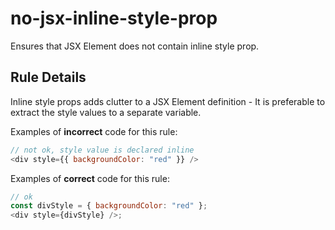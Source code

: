 # no-jsx-inline-style-prop

Ensures that JSX Element does not contain inline style prop.

## Rule Details

Inline style props adds clutter to a JSX Element definition - It is preferable to extract the style values to a separate variable.

Examples of **incorrect** code for this rule:

```js
// not ok, style value is declared inline
<div style={{ backgroundColor: "red" }} />
```

Examples of **correct** code for this rule:

```js
// ok
const divStyle = { backgroundColor: "red" };
<div style={divStyle} />;
```
